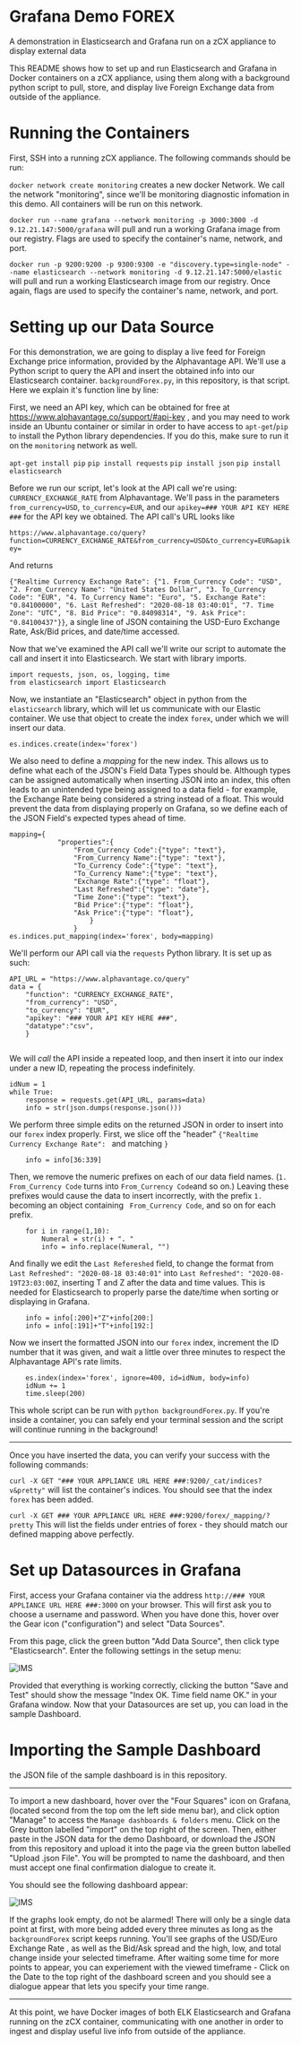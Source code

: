 # Grafana Demo FOREX
A demonstration in Elasticsearch and Grafana run on a zCX appliance to display external data

This README shows how to set up and run Elasticsearch and Grafana in Docker containers on a zCX appliance, 
using them along with a background python script to pull, store, and display live Foreign Exchange data from
outside of the appliance.

# Running the Containers

First, SSH into a running zCX appliance. The following commands should be run:

`docker network create monitoring` creates a new docker Network. We call the network "monitoring", since we'll be
monitoring diagnostic infomation in this demo. All containers will be run on this network.

`docker run --name grafana --network monitoring -p 3000:3000 -d 9.12.21.147:5000/grafana` will pull and run a working Grafana image
from our registry. Flags are used to specify the container's name, network, and port. 

`docker run -p 9200:9200 -p 9300:9300 -e "discovery.type=single-node" --name elasticsearch --network monitoring -d 9.12.21.147:5000/elastic
` will pull and run a working Elasticsearch image from our registry. Once again, flags are used to specify the container's name, network, and port. 

# Setting up our Data Source

For this demonstration, we are going to display a live feed for Foreign Exchange price information, provided by the Alphavantage API.
We'll use a Python script to query the API and insert the obtained info into our Elasticsearch container. `backgroundForex.py`, in this
repository, is that script. Here we explain it's function line by line:

First, we need an API key, which can be obtained for free at https://www.alphavantage.co/support/#api-key , and you may need to work inside an Ubuntu container or similar in order to have access to `apt-get`/`pip` to install the Python library dependencies. If you do this, make sure to run it on the `monitoring` network as well. 

`apt-get install pip`
`pip install requests`
`pip install json`
`pip install elasticsearch`

Before we run our script, let's look at the API call we're using: `CURRENCY_EXCHANGE_RATE` from Alphavantage. We'll pass in the parameters
`from_currency=USD`, `to_currency=EUR`, and our `apikey=### YOUR API KEY HERE ###` for the API key we obtained. The API call's URL looks like

`https://www.alphavantage.co/query?function=CURRENCY_EXCHANGE_RATE&from_currency=USD&to_currency=EUR&apikey=`

And returns 

`{"Realtime Currency Exchange Rate": {"1. From_Currency Code": "USD", "2. From_Currency Name": "United States Dollar", "3. To_Currency Code": "EUR", "4. To_Currency Name": "Euro", "5. Exchange Rate": "0.84100000", "6. Last Refreshed": "2020-08-18 03:40:01", "7. Time Zone": "UTC", "8. Bid Price": "0.84098314", "9. Ask Price": "0.84100437"}}`, a single line of JSON containing the USD-Euro Exchange Rate, Ask/Bid prices, and date/time accessed. 

Now that we've examined the API call we'll write our script to automate the call and insert it into Elasticsearch. We start with library imports.

```
import requests, json, os, logging, time
from elasticsearch import Elasticsearch
```

Now, we instantiate an "Elasticsearch" object in python from the `elasticsearch` library, which will let us communicate with our Elastic container. We use that object to create the index `forex`, under which we will insert our data. 

```es = Elasticsearch([{'host': '### YOUR APPLIANCE URL HERE ###', 'port': '9200'}])
es.indices.create(index='forex')
```

We also need to define a _mapping_ for the new index. 
This allows us to define what each of the JSON's Field Data Types should be. Although types can be assigned automatically
when inserting JSON into an index, this often leads to an unintended type being assigned to a data field - for example, the Exchange Rate being considered a string instead of a float. This would prevent the data from displaying properly on Grafana, so we define each of the JSON Field's expected types ahead of time. 

```
mapping={
            "properties":{
                "From_Currency Code":{"type": "text"},
                "From_Currency Name":{"type": "text"},
                "To_Currency Code":{"type": "text"},
                "To_Currency Name":{"type": "text"},
                "Exchange Rate":{"type": "float"},
                "Last Refreshed":{"type": "date"},
                "Time Zone":{"type": "text"},
                "Bid Price":{"type": "float"},
                "Ask Price":{"type": "float"},
                    }
                }
es.indices.put_mapping(index='forex', body=mapping)
```

We'll perform our API call via the `requests` Python library. It is set up as such:

```
API_URL = "https://www.alphavantage.co/query"
data = {
    "function": "CURRENCY_EXCHANGE_RATE",
    "from_currency": "USD",
    "to_currency": "EUR",
    "apikey": "### YOUR API KEY HERE ###",
    "datatype":"csv",
    }
    
```

We will _call_ the API inside a repeated loop, and then insert it into our index under a new ID, repeating the process indefinitely.
```
idNum = 1
while True:
    response = requests.get(API_URL, params=data)
    info = str(json.dumps(response.json()))
```
We perform three simple edits on the returned JSON in order to insert into our `forex` index properly. First, we slice off the "header"
`{"Realtime Currency Exchange Rate": ` and matching `}`
```
    info = info[36:339]
```
Then, we remove the numeric prefixes on each of our data field names. (`1. From_Currency Code` turns into `From_Currency Code`and so on.) Leaving these prefixes would cause the data to insert incorrectly, with the prefix `1. ` becoming an object containing ` From_Currency Code`, and so on for each prefix.
```
    for i in range(1,10):
        Numeral = str(i) + ". "
        info = info.replace(Numeral, "")
```
And finally we edit the `Last Refereshed` field, to change the format from `Last Refreshed": "2020-08-18 03:40:01"` into `Last Refreshed": "2020-08-19T23:03:00Z`, inserting T and Z after the data and time values. This is needed for Elasticsearch to properly parse the date/time when sorting or displaying in Grafana. 
```
    info = info[:200]+"Z"+info[200:]
    info = info[:191]+"T"+info[192:]
```
Now we insert the formatted JSON into our `forex` index, increment the ID number that it was given, and wait a little over three minutes to respect the Alphavantage API's rate limits.
```
    es.index(index='forex', ignore=400, id=idNum, body=info)
    idNum += 1
    time.sleep(200)
```

This whole script can be run with `python backgroundForex.py`. If you're inside a container, you can safely end your terminal session and the script will continue running in the background!

---
Once you have inserted the data, you can verify your success with the following commands:

`curl -X GET "### YOUR APPLIANCE URL HERE ###:9200/_cat/indices?v&pretty"` will list the container's indices. You should see that the index `forex` has been added.

`curl -X GET ### YOUR APPLIANCE URL HERE ###:9200/forex/_mapping/?pretty` This will list the fields under entries of forex - they should match our defined mapping above perfectly.

# Set up Datasources in Grafana

First, access your Grafana container via the address `http://### YOUR APPLIANCE URL HERE ###:3000` on your browser. This will first ask you to choose a username and password. When you have done this, hover over the Gear icon ("configuration") and select "Data Sources".

From this page, click the green button "Add Data Source", then click type "Elasticsearch". Enter the following settings in the setup menu:

![IMS](/examples/forexDataSource.PNG?raw=true)

Provided that everything is working correctly, clicking the button "Save and Test" should show the message "Index OK. Time field name OK." in your Grafana window. Now that your Datasources are set up, you can load in the sample Dashboard.

# Importing the Sample Dashboard

the JSON file of the sample dashboard is in this repository. 

---
To import a new dashboard, hover over the "Four Squares" icon on Grafana, (located second from the top om the left side menu bar), and click option "Manage" to access the `Manage dashboards & folders` menu. Click on the Grey button labelled "import" on the top right of the screen. Then, either paste in the JSON data for the demo Dashboard, or download the JSON from this repository and upload it into the page via the green button labelled "Upload .json File". You will be prompted to name the dashboard, and then must accept one final confirmation dialogue to create it. 

You should see the following dashboard appear:

![IMS](/examples/Grafana-Demo-FOREX-master/forexImage.PNG?raw=true)


If the graphs look empty, do not be alarmed! There will only be a single data point at first, with more being added every three minutes as long as the `backgroundForex` script keeps running. You'll see graphs of the USD/Euro Exchange Rate , as well as the Bid/Ask spread and the high, low, and total change inside your selected timeframe. After waiting some time for more points to appear, you can experiement with the viewed timeframe - Click on the Date to the top right of the dashboard screen and you should see a dialogue appear that lets you specify your time range. 
 
 ---
 At this point, we have Docker images of both ELK Elasticsearch and Grafana running on the zCX container, communicating with one another in order to ingest and display useful live info from outside of the appliance. 
